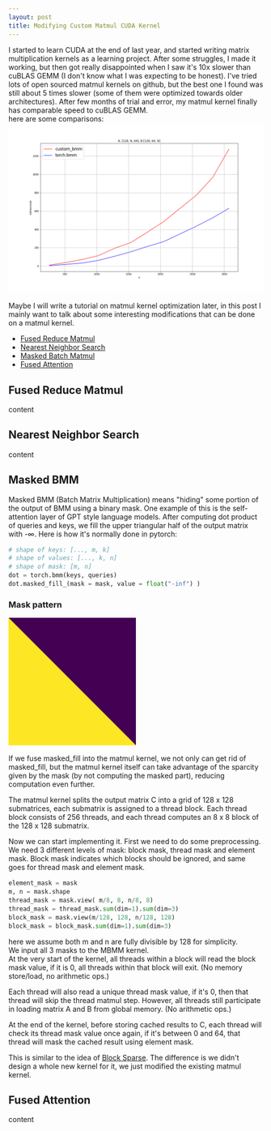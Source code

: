 ```yaml
---
layout: post
title: Modifying Custom Matmul CUDA Kernel
---
```


I started to learn CUDA at the end of last year, and started writing matrix multiplication kernels as a learning project. After some struggles, I made it working, but then got really disappointed when I saw it's 10x slower than cuBLAS GEMM (I don't know what I was expecting to be honest). I've tried lots of open sourced matmul kernels on github, but the best one I found was still about 5 times slower (some of them were optimized towards older architectures). After few months of trial and error, my matmul kernel finally has comparable speed to cuBLAS GEMM.  
here are some comparisons:  
![bmm_1](https://raw.githubusercontent.com/DeMoriarty/custom_matmul_kernels/main/imgs/bmm_1.png "BMM1")  

Maybe I will write a tutorial on matmul kernel optimization later, in this post I mainly want to talk about some interesting modifications that can be done on a matmul kernel.
- [Fused Reduce Matmul](#fused-reduce-matmul)
- [Nearest Neighbor Search](#nearest-neighbor-search)
- [Masked Batch Matmul](#masked-bmm)
- [Fused Attention](#fused-attention)  

## Fused Reduce Matmul
content  

## Nearest Neighbor Search
content  

## Masked BMM
Masked BMM (Batch Matrix Multiplication) means "hiding" some portion of the output of BMM using a binary mask. One example of this is the self-attention layer of GPT style language models. After computing dot product of queries and keys, we fill the upper triangular half of the output matrix with -∞. Here is how it's normally done in pytorch:  
```python
# shape of keys: [..., m, k]
# shape of values: [..., k, n]
# shape of mask: [m, n]
dot = torch.bmm(keys, queries)
dot.masked_fill_(mask = mask, value = float("-inf") )
```  
### Mask pattern

<img src="https://raw.githubusercontent.com/DeMoriarty/custom_matmul_kernels/main/imgs/mask2.png" width="50%" />

If we fuse masked_fill into the matmul kernel, we not only can get rid of masked_fill, but the matmul kernel itself can take advantage of the sparcity given by the mask (by not computing the masked part), reducing computation even further.  

The matmul kernel splits the output matrix C into a grid of 128 x 128 submatrices, each submatrix is assigned to a thread block. Each thread block consists of 256 threads, and each thread computes an 8 x 8 block of the 128 x 128 submatrix.  

Now we can start implementing it. First we need to do some preprocessing. We need 3 different levels of mask: block mask, thread mask and element mask. Block mask indicates which blocks should be ignored, and same goes for thread mask and element mask.  
```python
element_mask = mask
m, n = mask.shape
thread_mask = mask.view( m/8, 8, n/8, 8)
thread_mask = thread_mask.sum(dim=1).sum(dim=3)
block_mask = mask.view(m/128, 128, n/128, 128)
block_mask = block_mask.sum(dim=1).sum(dim=3)
```  
here we assume both m and n are fully divisible by 128 for simplicity.  
We input all 3 masks to the MBMM kernel.  
At the very start of the kernel, all threads within a block will read the block mask value, if it is 0, all threads within that block will exit.  (No memory store/load, no arithmetic ops.)  

Each thread will also read a unique thread mask value, if it's 0, then that thread will skip the thread matmul step. However, all threads still participate in loading matrix A and B from global memory. (No arithmetic ops.)  

At the end of the kernel, before storing cached results to C, each thread will check its thread mask value once again, if it's between 0 and 64, that thread will mask the cached result using element mask.  

This is similar to the idea of [Block Sparse](https://github.com/openai/blocksparse). The difference is we didn't design a whole new kernel for it, we just modified the existing matmul kernel.
## Fused Attention
content  
